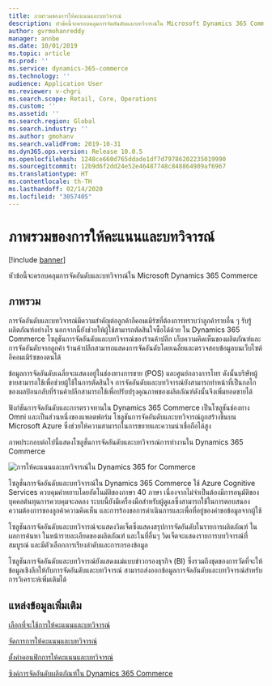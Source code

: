 ```yaml
---
title: ภาพรวมของการให้คะแนนและบทวิจารณ์
description: หัวข้อนี้จะครอบคลุมการจัดอันดับและบทวิจารณ์ใน Microsoft Dynamics 365 Commerce
author: gvrmohanreddy
manager: annbe
ms.date: 10/01/2019
ms.topic: article
ms.prod: ''
ms.service: dynamics-365-commerce
ms.technology: ''
audience: Application User
ms.reviewer: v-chgri
ms.search.scope: Retail, Core, Operations
ms.custom: ''
ms.assetid: ''
ms.search.region: Global
ms.search.industry: ''
ms.author: gmohanv
ms.search.validFrom: 2019-10-31
ms.dyn365.ops.version: Release 10.0.5
ms.openlocfilehash: 1248ce660d765ddade1df7d79786202235019990
ms.sourcegitcommit: 12b9d6f2dd24e52e46487748c848864909af6967
ms.translationtype: HT
ms.contentlocale: th-TH
ms.lasthandoff: 02/14/2020
ms.locfileid: "3057405"
---
```

# <a name="ratings-and-reviews-overview"></a>ภาพรวมของการให้คะแนนและบทวิจารณ์


[!include [banner](includes/banner.md)]

หัวข้อนี้จะครอบคลุมการจัดอันดับและบทวิจารณ์ใน Microsoft Dynamics 365 Commerce

## <a name="overview"></a>ภาพรวม

การจัดอันดับและบทวิจารณ์มีความสำคัญต่อลูกค้าอีคอมเมิร์ซที่ต้องการทราบว่าลูกค้ารายอื่น ๆ รับรู้ผลิตภัณฑ์อย่างไร นอกจากนี้ยังช่วยให้ผู้ใช้สามารถตัดสินใจซื้อได้ด้วย ใน Dynamics 365 Commerce โซลูชันการจัดอันดับและบทวิจารณ์ของร้านค้าปลีก เก็บความคิดเห็นของผลิตภัณฑ์และการจัดอันดับจากลูกค้า ร้านค้าปลีกสามารถแสดงการจัดอันดับโดยเฉลี่ยและตรวจสอบข้อมูลบนเว็บไซต์อีคอมเมิร์ซของตนได้

ข้อมูลการจัดอันดับเฉลี่ยจะแสดงอยู่ในช่องทางการขาย (POS) และศูนย์กลางการโทร ดังนั้นบริษัทผู้ขายสามารถใช้เพื่อช่วยผู้ใช้ในการตัดสินใจ การจัดอันดับและบทวิจารณ์ยังสามารถทำหน้าที่เป็นกลไกของผลป้อนกลับที่ร้านค้าปลีกสามารถใช้เพื่อปรับปรุงคุณภาพของผลิตภัณฑ์ดังนั้นจึงเพิ่มยอดขายได้

ฟังก์ชันการจัดอันดับและการตรวจทานใน Dynamics 365 Commerce เป็นโซลูชันช่องทาง Omni และเป็นส่วนหนึ่งของแพลตฟอร์ม โซลูชันการจัดอันดับและบทวิจารณ์ถูกสร้างขึ้นบน Microsoft Azure ซึ่งช่วยให้ความสามารถในการขยายและความน่าเชื่อถือได้สูง

ภาพประกอบต่อไปนี้แสดงโซลูชั่นการจัดอันดับและบทวิจารณ์การทำงานใน Dynamics 365 Commerce

![การให้คะแนนและบทวิจารณ์ใน Dynamics 365 for Commerce](media/Dynamics-365-Commerce-Ratings-and-Reviews-Overview.jpg)

โซลูชั่นการจัดอันดับและบทวิจารณ์ใน Dynamics 365 Commerce ใช้ Azure Cognitive Services ควบคุมคำหยาบโดยอัตโนมัติของภาษา 40 ภาษา เนื่องจากไม่จำเป็นต้องมีการอนุมัติของบุคคลต้นทุนการควบคุมจะลดลง ระบบนี้ยังมีเครื่องมือสำหรับผู้ดูแลซึ่งสามารถใช้ในการตอบสนองความต้องการของลูกค้าความคิดเห็น และการร้องขอการดำเนินการและเพื่อที่อยู่ของคำขอข้อมูลจากผู้ใช้

โซลูชันการจัดอันดับและบทวิจารณ์จะแสดงวิดเจ็ตซึ่งแสดงสรุปการจัดอันดับในรายการผลิตภัณฑ์ ในผลการค้นหา ในหน้ารายละเอียดของผลิตภัณฑ์ และในที่อื่นๆ วิดเจ็ตจะแสดงรายการบทวิจารณ์ที่สมบูรณ์ และมีตัวเลือกการเรียงลำดับและการกรองข้อมูล

โซลูชันการจัดอันดับและบทวิจารณ์ยังแสดงแม่แบบข่าวกรองธุรกิจ (BI) ซึ่งรวมถึงชุดของการวัดที่จะให้ข้อมูลเชิงลึกให้กับการจัดอันดับและบทวิจารณ์ สามารถส่งออกข้อมูลการจัดอันดับและบทวิจารณ์สำหรับการวิเคราะห์เพิ่มเติมได้

## <a name="additional-resources"></a>แหล่งข้อมูลเพิ่มเติม

[เลือกที่จะใช้การให้คะแนนและบทวิจารณ์](opt-in-ratings-reviews.md)

[จัดการการให้คะแนนและบทวิจารณ์](manage-reviews.md)

[ตั้งค่าคอนฟิกการให้คะแนนและบทวิจารณ์](configure-ratings-reviews.md)

[ซิงค์การจัดอันดับผลิตภัณฑ์ใน Dynamics 365 Commerce](sync-product-ratings.md)
